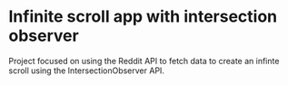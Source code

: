 # Infinite scroll app with intersection observer 

Project focused on using the Reddit API to fetch data to create an infinte scroll using the IntersectionObserver API.